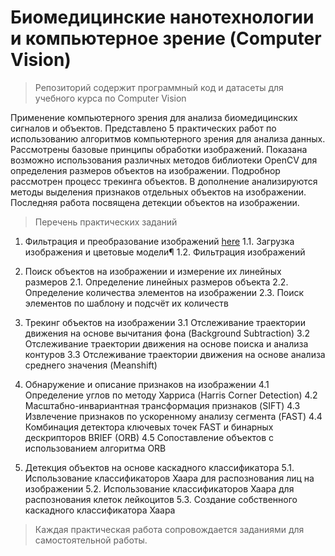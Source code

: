 # Биомедицинские нанотехнологии и компьютерное зрение (Computer Vision)

> Репозиторий содержит программный код и датасеты для учебного курса по Computer Vision

Применение компьютерного зрения для анализа биомедицинских сигналов и объектов. Представлено 5 практических работ по использованию алгоритмов компьютерного зрения для анализа данных. Рассмотрены базовые принципы обработки изображений. Показана возможно использования различных методов библиотеки OpenCV для определения размеров объектов на изображении. Подробнор рассмотрен процесс трекинга объектов. В дополнение анализируются методы выделения признаков отдельных объектов на изображении. Последняя работа посвящена детекции объектов на изображении.

> Перечень практических заданий

1. Фильтрация и преобразование изображений [here](lab_1_filter.ipynb)
1.1. Загрузка изображения и цветовые модели¶
1.2. Фильтрация изображений

2. Поиск объектов на изображении и измерение их линейных размеров
2.1. Определение линейных размеров объекта
2.2. Определение количества элементов на изображении
2.3. Поиск элементов по шаблону и подсчёт их количеств

3. Трекинг объектов на изображении
3.1 Отслеживание траектории движения на основе вычитания фона (Background Subtraction)
3.2 Отслеживание траектории движения на основе поиска и анализа контуров
3.3 Отслеживание траектории движения на основе анализа среднего значения (Meanshift)

4. Обнаружение и описание признаков на изображении
4.1 Определение углов по методу Харриса (Harris Corner Detection)
4.2 Масштабно-инвариантная трансформация признаков (SIFT)
4.3 Извлечение признаков по ускоренному анализу сегмента (FAST)
4.4 Комбинация детектора ключевых точек FAST и бинарных дескрипторов BRIEF (ORB)
4.5 Сопоставление объектов с использованием алгоритма ORB

5. Детекция объектов на основе каскадного классификатора
5.1. Использование классификаторов Хаара для распознования лиц на изображении
5.2. Использование классификаторов Хаара для распознования клеток лейкоцитов
5.3. Создание собственного каскадного классификатора Хаара

> Каждая практическая работа сопровождается заданиями для самостоятельной работы.

